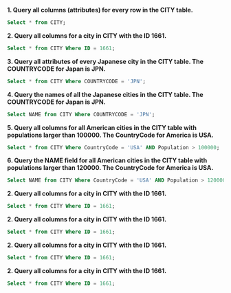 
**1. Query all columns (attributes) for every row in the CITY table.**

```sql
Select * from CITY;
```

**2. Query all columns for a city in CITY with the ID 1661.**

```sql
Select * from CITY Where ID = 1661;
```

**3. Query all attributes of every Japanese city in the CITY table. The COUNTRYCODE for Japan is JPN.**

```sql
Select * from CITY Where COUNTRYCODE = 'JPN';
```

**4. Query the names of all the Japanese cities in the CITY table. The COUNTRYCODE for Japan is JPN.**

```sql
Select NAME from CITY Where COUNTRYCODE = 'JPN';
```

**5. Query all columns for all American cities in the CITY table with populations larger than 100000. The CountryCode for America is USA.**

```sql
Select * from CITY Where CountryCode = 'USA' AND Population > 100000;
```

**6. Query the NAME field for all American cities in the CITY table with populations larger than 120000. The CountryCode for America is USA.**

```sql
Select NAME from CITY Where CountryCode = 'USA' AND Population > 120000;
```

**2. Query all columns for a city in CITY with the ID 1661.**

```sql
Select * from CITY Where ID = 1661;
```

**2. Query all columns for a city in CITY with the ID 1661.**

```sql
Select * from CITY Where ID = 1661;
```

**2. Query all columns for a city in CITY with the ID 1661.**

```sql
Select * from CITY Where ID = 1661;
```

**2. Query all columns for a city in CITY with the ID 1661.**

```sql
Select * from CITY Where ID = 1661;
```
